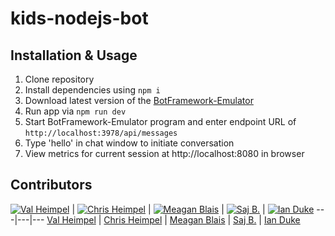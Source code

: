# kids-nodejs-bot

## Installation & Usage
1. Clone repository
2. Install dependencies using `npm i`
3. Download latest version of the [BotFramework-Emulator](https://github.com/Microsoft/BotFramework-Emulator/releases)
3. Run app via `npm run dev`
4. Start BotFramework-Emulator program and enter endpoint URL of `http://localhost:3978/api/messages`
5. Type 'hello' in chat window to initiate conversation
6. View metrics for current session at http://localhost:8080 in browser

## Contributors
[![Val Heimpel](https://avatars0.githubusercontent.com/u/22244184?s=250&v=4)](https://github.com/vheimpel) | [![Chris Heimpel](https://avatars3.githubusercontent.com/u/2053489?s=250&v=4)](https://github.com/heimp)  | [![Meagan Blais](https://avatars1.githubusercontent.com/u/25989281?s=300&v=4)](https://github.com/MeaganBlais) | [![Saj B.](https://avatars2.githubusercontent.com/u/15350256?s=250&v=4)](https://github.com/Sanju3001) | [![Ian Duke](https://avatars2.githubusercontent.com/u/16829276?v=4&s=250)](https://github.com/1andee)
---|---|---
[Val Heimpel](https://github.com/vheimpel) | [Chris Heimpel](https://github.com/vheimpel) | [Meagan Blais](https://github.com/MeaganBlais) | [Saj B.](https://github.com/Sanju3001) | [Ian Duke](https://github.com/1andee)
